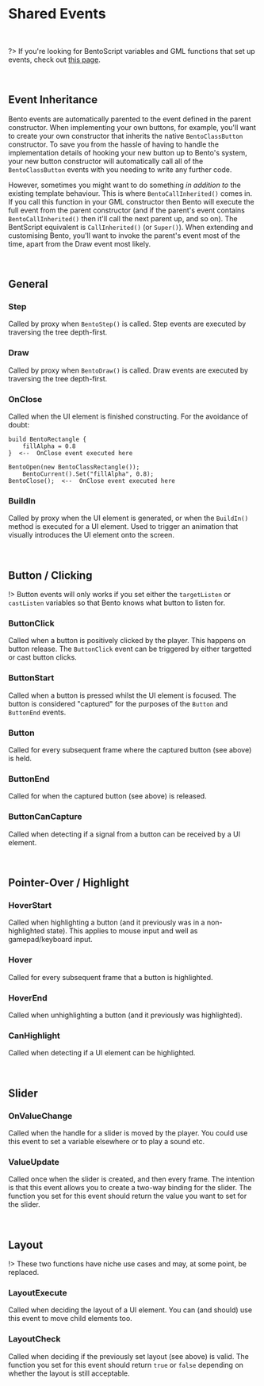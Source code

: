 # Shared Events

&nbsp;

?> If you're looking for BentoScript variables and GML functions that set up events, check out [this page](Shared-Events).

&nbsp;

## Event Inheritance

Bento events are automatically parented to the event defined in the parent constructor. When implementing your own buttons, for example, you'll want to create your own constructor that inherits the native `BentoClassButton` constructor. To save you from the hassle of having to handle the implementation details of hooking your new button up to Bento's system, your new button constructor will automatically call all of the `BentoClassButton` events with you needing to write any further code.

However, sometimes you might want to do something *in addition to* the existing template behaviour. This is where `BentoCallInherited()` comes in. If you call this function in your GML constructor then Bento will execute the full event from the parent constructor (and if the parent's event contains `BentoCallInherited()` then it'll call the next parent up, and so on). The BentScript equivalent is `CallInherited()` (or `Super()`). When extending and customising Bento, you'll want to invoke the parent's event most of the time, apart from the Draw event most likely.

&nbsp;

## General

### Step

Called by proxy when `BentoStep()` is called. Step events are executed by traversing the tree depth-first.

### Draw

Called by proxy when `BentoDraw()` is called. Draw events are executed by traversing the tree depth-first.

### OnClose

Called when the UI element is finished constructing. For the avoidance of doubt:

```
build BentoRectangle {
	fillAlpha = 0.8
}  <--  OnClose event executed here
```

```gml
BentoOpen(new BentoClassRectangle());
	BentoCurrent().Set("fillAlpha", 0.8);
BentoClose();  <--  OnClose event executed here
```

### BuildIn

Called by proxy when the UI element is generated, or when the `BuildIn()` method is executed for a UI element. Used to trigger an animation that visually introduces the UI element onto the screen.

&nbsp;

## Button / Clicking

!> Button events will only works if you set either the `targetListen` or `castListen` variables so that Bento knows what button to listen for.

### ButtonClick

Called when a button is positively clicked by the player. This happens on button release. The `ButtonClick` event can be triggered by either targetted or cast button clicks.

### ButtonStart

Called when a button is pressed whilst the UI element is focused. The button is considered "captured" for the purposes of the `Button` and `ButtonEnd` events.

### Button

Called for every subsequent frame where the captured button (see above) is held.

### ButtonEnd

Called for when the captured button (see above) is released.

### ButtonCanCapture

Called when detecting if a signal from a button can be received by a UI element.

&nbsp;

## Pointer-Over / Highlight

### HoverStart

Called when highlighting a button (and it previously was in a non-highlighted state). This applies to mouse input and well as gamepad/keyboard input.

### Hover

Called for every subsequent frame that a button is highlighted.

### HoverEnd

Called when unhighlighting a button (and it previously was highlighted).

### CanHighlight

Called when detecting if a UI element can be highlighted.

&nbsp;

## Slider

### OnValueChange

Called when the handle for a slider is moved by the player. You could use this event to set a variable elsewhere or to play a sound etc. 

### ValueUpdate

Called once when the slider is created, and then every frame. The intention is that this event allows you to create a two-way binding for the slider. The function you set for this event should return the value you want to set for the slider.

&nbsp;

## Layout

!> These two functions have niche use cases and may, at some point, be replaced.

### LayoutExecute

Called when deciding the layout of a UI element. You can (and should) use this event to move child elements too.

### LayoutCheck

Called when deciding if the previously set layout (see above) is valid. The function you set for this event should return `true` or `false` depending on whether the layout is still acceptable.